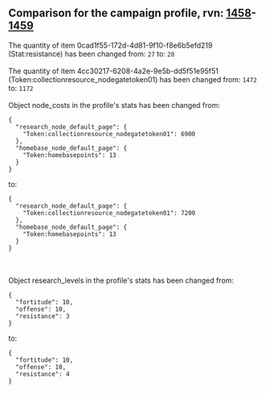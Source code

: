 ## Comparison for the campaign profile, rvn: [1458](https://github.com/PRO100KatYT/FortniteProfileRevisions/tree/main/profiles/campaign/1458%20campaign.json)-[1459](https://github.com/PRO100KatYT/FortniteProfileRevisions/tree/main/profiles/campaign/1459%20campaign.json)

The quantity of item 0cad1f55-172d-4d81-9f10-f8e6b5efd219 (Stat:resistance) has been changed from: `27` to: `28`
<br><br>
The quantity of item 4cc30217-6208-4a2e-9e5b-dd5f51e95f51 (Token:collectionresource_nodegatetoken01) has been changed from: `1472` to: `1172`
<br><br>
Object node_costs in the profile's stats has been changed from:

```
{
  "research_node_default_page": {
    "Token:collectionresource_nodegatetoken01": 6900
  },
  "homebase_node_default_page": {
    "Token:homebasepoints": 13
  }
}
```

to:

```
{
  "research_node_default_page": {
    "Token:collectionresource_nodegatetoken01": 7200
  },
  "homebase_node_default_page": {
    "Token:homebasepoints": 13
  }
}
```

<br><br>
Object research_levels in the profile's stats has been changed from:

```
{
  "fortitude": 10,
  "offense": 10,
  "resistance": 3
}
```

to:

```
{
  "fortitude": 10,
  "offense": 10,
  "resistance": 4
}
```

<br><br>
